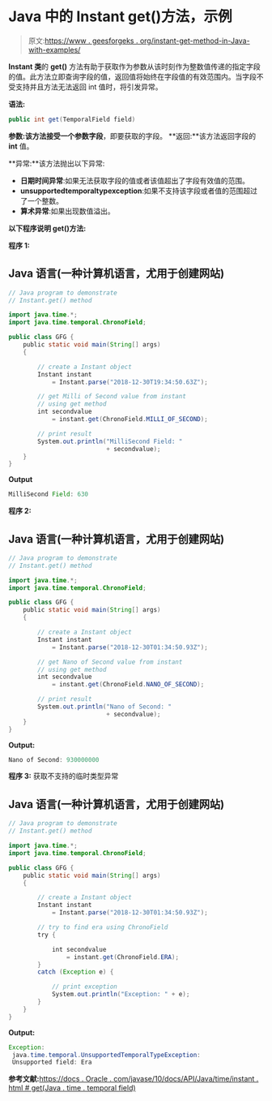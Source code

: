 # Java 中的 Instant get()方法，示例

> 原文:[https://www . geesforgeks . org/instant-get-method-in-Java-with-examples/](https://www.geeksforgeeks.org/instant-get-method-in-java-with-examples/)

**Instant 类**的 **get()** 方法有助于获取作为参数从该时刻作为整数值传递的指定字段的值。此方法立即查询字段的值，返回值将始终在字段值的有效范围内。当字段不受支持并且方法无法返回 int 值时，将引发异常。

**语法:**

```java
public int get(TemporalField field)
```

**参数:**该方法接受一个参数**字段**，即要获取的字段。
**返回:**该方法返回字段的 **int** 值。

**异常:**该方法抛出以下异常:

*   **日期时间异常**:如果无法获取字段的值或者该值超出了字段有效值的范围。
*   **unsupportedtemporaltypexception**:如果不支持该字段或者值的范围超过了一个整数。
*   **算术异常**:如果出现数值溢出。

**以下程序说明 get()方法:**

**程序 1:**

## Java 语言(一种计算机语言，尤用于创建网站)

```java
// Java program to demonstrate
// Instant.get() method

import java.time.*;
import java.time.temporal.ChronoField;

public class GFG {
    public static void main(String[] args)
    {

        // create a Instant object
        Instant instant
            = Instant.parse("2018-12-30T19:34:50.63Z");

        // get Milli of Second value from instant
        // using get method
        int secondvalue
            = instant.get(ChronoField.MILLI_OF_SECOND);

        // print result
        System.out.println("MilliSecond Field: "
                           + secondvalue);
    }
}
```

**Output**

```java
MilliSecond Field: 630
```

**程序 2:**

## Java 语言(一种计算机语言，尤用于创建网站)

```java
// Java program to demonstrate
// Instant.get() method

import java.time.*;
import java.time.temporal.ChronoField;

public class GFG {
    public static void main(String[] args)
    {

        // create a Instant object
        Instant instant
            = Instant.parse("2018-12-30T01:34:50.93Z");

        // get Nano of Second value from instant
        // using get method
        int secondvalue
            = instant.get(ChronoField.NANO_OF_SECOND);

        // print result
        System.out.println("Nano of Second: "
                           + secondvalue);
    }
}
```

**Output:** 

```java
Nano of Second: 930000000
```

**程序 3:** 获取不支持的临时类型异常

## Java 语言(一种计算机语言，尤用于创建网站)

```java
// Java program to demonstrate
// Instant.get() method

import java.time.*;
import java.time.temporal.ChronoField;

public class GFG {
    public static void main(String[] args)
    {

        // create a Instant object
        Instant instant
            = Instant.parse("2018-12-30T01:34:50.93Z");

        // try to find era using ChronoField
        try {

            int secondvalue
                = instant.get(ChronoField.ERA);
        }
        catch (Exception e) {

            // print exception
            System.out.println("Exception: " + e);
        }
    }
}
```

**Output:** 

```java
Exception:
 java.time.temporal.UnsupportedTemporalTypeException:
 Unsupported field: Era
```

**参考文献:**[https://docs . Oracle . com/javase/10/docs/API/Java/time/instant . html # get(Java . time . temporal field)](https://docs.oracle.com/javase/10/docs/api/java/time/Instant.html#get(java.time.temporal.TemporalField))